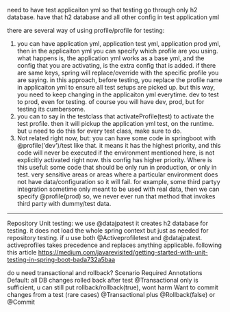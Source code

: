 need to have test applicaiton yml so that testing go through only h2 database. have that h2 database and all other config in test application yml

there are several way of using  profile/profile for testing:
1. you can have application yml, application test yml, application prod yml, then in the applicaiton yml you can specify which profile are you using.
what happens is, the application yml works as a base yml, and the config that you are activating, is the extra config that is added. 
if there are same keys, spring will replace/override with the specific profile you are saying.
in this approach, before testing, you replace the profile name in applicaiton yml to ensure all test setups are picked up.
but this way, you need to keep changing in the applicaiton yml everytime. dev to test to prod, even for testing.
of course you will have dev, prod, but for testing its cumbersome.
2.  you can to say in the testclass that activateProfile(test) to activate the test profile. then it will pickup the application yml test,
on the runtime. but u need to do this for every test class, make sure to do.
3. Not related right now, but: you can have some code in springboot with @profile('dev')/test like that. it means it has the highest priority,
and this code will never be executed if the environment mentioned here, is not explicitly activated right now. this config has higher priority.
Where is this useful: some code that should be only run in production, or only in test. very sensitive areas or areas where a particular environment
does not have data/configuration so it will fail. for example, some third partyy integration sometime only meant to be used with real data,
then we can specify @profile(prod) so, we never ever run that method that invokes third party with dummy/test data.

---------
Repository Unit testing:
we use @datajpatest it creates h2 database for testing. it does not load the whole spring context but just as needed
for repository testing.
if u use both @Activeprofiletest and @datajpatest. activeprofiles takes precedence and replaces anything applicable.
following this article
https://medium.com/javarevisited/getting-started-with-unit-testing-in-spring-boot-bada732a5baa

do u need transactional and rollback?
Scenario	Required Annotations
Default: all DB changes rolled back after test	@Transactional only is sufficient, u can still put rollback/rollback(true), wont harm
Want to commit changes from a test (rare cases)	@Transactional plus @Rollback(false) or @Commit